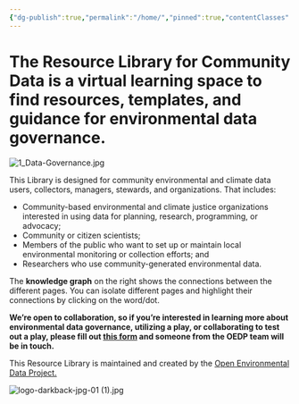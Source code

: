 ```yaml
---
{"dg-publish":true,"permalink":"/home/","pinned":true,"contentClasses":"img-grid cards","tags":["gardenEntry","gardenEntry","gardenEntry","gardenEntry"]}
---
```


# The Resource Library for Community Data is a virtual learning space to find resources, templates, and guidance for environmental data governance. 

![1_Data-Governance.jpg](/img/user/Photos%20for%20Resource%20Library/1_Data-Governance.jpg)


This Library is designed for community environmental and climate data users, collectors, managers, stewards, and organizations. That includes:

- Community-based environmental and climate justice organizations interested in using data for planning, research, programming, or advocacy;
- Community or citizen scientists;
- Members of the public who want to set up or maintain local environmental monitoring or collection efforts; and
- Researchers who use community-generated environmental data.


The **knowledge graph** on the right shows the connections between the different pages. You can isolate different pages and highlight their connections by clicking on the word/dot. 

**We’re open to collaboration, so if you’re interested in learning more about environmental data governance, utilizing a play, or collaborating to test out a play, please fill out [this form](https://docs.google.com/forms/d/e/1FAIpQLSd2yk7rCum5FtBwtQwE9UXBAB9f8CGt0TJeextkVN57cyIGHg/viewform?usp=dialog) and someone from the OEDP team will be in touch.**

  
This Resource Library is maintained and created by the [Open Environmental Data Project.](https://www.openenvironmentaldata.org/)


![logo-darkback-jpg-01 (1).jpg](/img/user/Photos%20for%20Resource%20Library/logo-darkback-jpg-01%20(1).jpg)